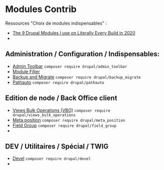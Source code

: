 # Modules Contrib

Ressources "Choix de modules indispensables" :

* [The 9 Drupal Modules I use on Literally Every Build in 2020](https://mikemadison.net/blog/2020/7/12/the-9-drupal-modules-i-use-on-literally-every-build-in-2020)
* 
## **Administration / Configuration / Indispensables:**

* [Admin Toolbar](https://www.drupal.org/project/admin_toolbar) `composer require drupal/admin_toolbar`
* [Module Filter](https://www.drupal.org/project/module_filter)
* [Backup and Migrate](https://www.drupal.org/project/backup_migrate) `composer require drupal/backup_migrate`
* [Pathauto](https://www.drupal.org/project/pathauto) `composer require drupal/pathauto`

## Edition de node / Back Office client

* [Views Bulk Operations \(VBO\)](https://www.drupal.org/project/views_bulk_operations) `composer require drupal/views_bulk_operations`
* [Meta position](https://www.drupal.org/project/meta_position) `composer require drupal/meta_position`
* [Field Group](https://www.drupal.org/project/field_group) `composer require drupal/field_group`
* 
## DEV / Utilitaires / Spécial / TWIG

* [Devel](https://www.drupal.org/project/devel) `composer require drupal/devel`
* 


